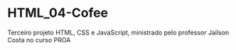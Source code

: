 # HTML_04-Cofee
Terceiro projeto HTML, CSS e JavaScript, ministrado pelo professor Jailson Costa no curso PROA
